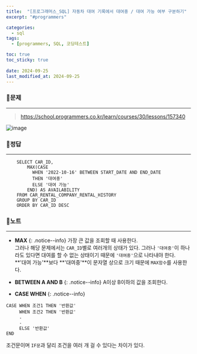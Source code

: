 ```yaml
---
title:  "[프로그래머스_SQL] 자동차 대여 기록에서 대여중 / 대여 가능 여부 구분하기"
excerpt: "#programmers"

categories:
  - sql
tags:
  - [programmers, SQL, 코딩테스트]

toc: true
toc_sticky: true
 
date: 2024-09-25
last_modified_at: 2024-09-25
---
```


### 📜문제
-----
> <https://school.programmers.co.kr/learn/courses/30/lessons/157340>

![image](https://github.com/user-attachments/assets/5a1740f3-8c52-4921-aa1c-d09952644b25)
  
    
### 📜정답
-----
```
    SELECT CAR_ID,
        MAX(CASE
          WHEN '2022-10-16' BETWEEN START_DATE AND END_DATE
          THEN '대여중'
          ELSE '대여 가능'
        END) AS AVAILABILITY 
    FROM CAR_RENTAL_COMPANY_RENTAL_HISTORY 
    GROUP BY CAR_ID
    ORDER BY CAR_ID DESC
```
  
    
### 📜노트
-----
* **MAX**
{: .notice--info} 
가장 큰 값을 조회할 때 사용한다.  
그러나 해당 문제에서는 `CAR_ID`별로 여러개의 상태가 있다. 그러나 `'대여중'`이 하나라도 있다면 대여를 할 수 없는 상태이기 때문에 `'대여중'`으로 나타내야 한다.  
**'대여 가능'**보다 **'대여중'**이 문자열 상으로 크기 때문에 `MAX함수`를 사용한다.  
    
* **BETWEEN A AND B**
{: .notice--info} 
A이상 B이하의 값을 조회한다.  
    
* **CASE WHEN**
{: .notice--info} 
```
CASE WHEN 조건1 THEN '반환값'
     WHEN 조건2 THEN '반환값'
     .
     .
     ELSE '반환값'
END
```
조건문이며 `IF문`과 달리 조건을 여러 개 걸 수 있다는 차이가 있다.



